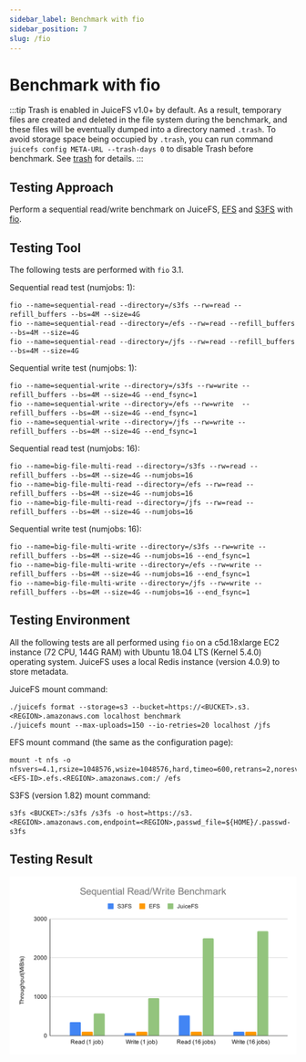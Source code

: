 ```yaml
---
sidebar_label: Benchmark with fio
sidebar_position: 7
slug: /fio
---
```

# Benchmark with fio

:::tip
Trash is enabled in JuiceFS v1.0+ by default. As a result, temporary files are created and deleted in the file system during the benchmark, and these files will be eventually dumped into a directory named `.trash`. To avoid storage space being occupied by `.trash`, you can run command `juicefs config META-URL --trash-days 0` to disable Trash before benchmark. See [trash](../security/trash.md) for details.
:::

## Testing Approach

Perform a sequential read/write benchmark on JuiceFS, [EFS](https://aws.amazon.com/efs) and [S3FS](https://github.com/s3fs-fuse/s3fs-fuse) with [fio](https://github.com/axboe/fio).

## Testing Tool

The following tests are performed with `fio` 3.1.

Sequential read test (numjobs: 1):

```
fio --name=sequential-read --directory=/s3fs --rw=read --refill_buffers --bs=4M --size=4G
fio --name=sequential-read --directory=/efs --rw=read --refill_buffers --bs=4M --size=4G
fio --name=sequential-read --directory=/jfs --rw=read --refill_buffers --bs=4M --size=4G
```

Sequential write test (numjobs: 1):

```
fio --name=sequential-write --directory=/s3fs --rw=write --refill_buffers --bs=4M --size=4G --end_fsync=1
fio --name=sequential-write --directory=/efs --rw=write  --refill_buffers --bs=4M --size=4G --end_fsync=1
fio --name=sequential-write --directory=/jfs --rw=write --refill_buffers --bs=4M --size=4G --end_fsync=1
```

Sequential read test (numjobs: 16):

```
fio --name=big-file-multi-read --directory=/s3fs --rw=read --refill_buffers --bs=4M --size=4G --numjobs=16
fio --name=big-file-multi-read --directory=/efs --rw=read --refill_buffers --bs=4M --size=4G --numjobs=16
fio --name=big-file-multi-read --directory=/jfs --rw=read --refill_buffers --bs=4M --size=4G --numjobs=16
```

Sequential write test (numjobs: 16):

```
fio --name=big-file-multi-write --directory=/s3fs --rw=write --refill_buffers --bs=4M --size=4G --numjobs=16 --end_fsync=1
fio --name=big-file-multi-write --directory=/efs --rw=write --refill_buffers --bs=4M --size=4G --numjobs=16 --end_fsync=1
fio --name=big-file-multi-write --directory=/jfs --rw=write --refill_buffers --bs=4M --size=4G --numjobs=16 --end_fsync=1
```

## Testing Environment

All the following tests are all performed using `fio` on a c5d.18xlarge EC2 instance (72 CPU, 144G RAM) with Ubuntu 18.04 LTS (Kernel 5.4.0) operating system. JuiceFS uses a local Redis instance (version 4.0.9) to store metadata.

JuiceFS mount command:

```
./juicefs format --storage=s3 --bucket=https://<BUCKET>.s3.<REGION>.amazonaws.com localhost benchmark
./juicefs mount --max-uploads=150 --io-retries=20 localhost /jfs
```

EFS mount command (the same as the configuration page):

```
mount -t nfs -o nfsvers=4.1,rsize=1048576,wsize=1048576,hard,timeo=600,retrans=2,noresvport, <EFS-ID>.efs.<REGION>.amazonaws.com:/ /efs
```

S3FS (version 1.82) mount command:

```
s3fs <BUCKET>:/s3fs /s3fs -o host=https://s3.<REGION>.amazonaws.com,endpoint=<REGION>,passwd_file=${HOME}/.passwd-s3fs
```

## Testing Result

![Sequential Read Write Benchmark](../images/sequential-read-write-benchmark.svg)

